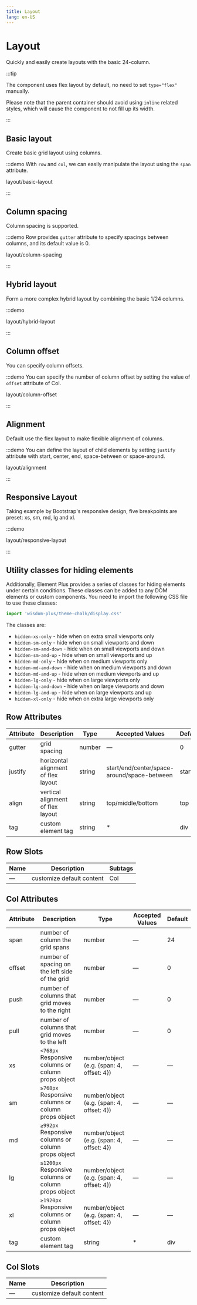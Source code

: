 ```yaml
---
title: Layout
lang: en-US
---
```


# Layout

Quickly and easily create layouts with the basic 24-column.

:::tip

The component uses flex layout by default, no need to set `type="flex"` manually.

Please note that the parent container should avoid using `inline` related styles,
which will cause the component to not fill up its width.

:::

## Basic layout

Create basic grid layout using columns.

:::demo With `row` and `col`, we can easily manipulate the layout using the `span` attribute.

layout/basic-layout

:::

## Column spacing

Column spacing is supported.

:::demo Row provides `gutter` attribute to specify spacings between columns, and its default value is 0.

layout/column-spacing

:::

## Hybrid layout

Form a more complex hybrid layout by combining the basic 1/24 columns.

:::demo

layout/hybrid-layout

:::

## Column offset

You can specify column offsets.

:::demo You can specify the number of column offset by setting the value of `offset` attribute of Col.

layout/column-offset

:::

## Alignment

Default use the flex layout to make flexible alignment of columns.

:::demo You can define the layout of child elements by setting `justify` attribute with start, center, end, space-between or space-around.

layout/alignment

:::

## Responsive Layout

Taking example by Bootstrap's responsive design, five breakpoints are preset:
xs, sm, md, lg and xl.

:::demo

layout/responsive-layout

:::

## Utility classes for hiding elements

Additionally, Element Plus provides a series of classes for hiding elements under
certain conditions. These classes can be added to any DOM elements or custom components.
You need to import the following CSS file to use these classes:

```js
import 'wisdom-plus/theme-chalk/display.css'
```

The classes are:

- `hidden-xs-only` - hide when on extra small viewports only
- `hidden-sm-only` - hide when on small viewports and down
- `hidden-sm-and-down` - hide when on small viewports and down
- `hidden-sm-and-up` - hide when on small viewports and up
- `hidden-md-only` - hide when on medium viewports only
- `hidden-md-and-down` - hide when on medium viewports and down
- `hidden-md-and-up` - hide when on medium viewports and up
- `hidden-lg-only` - hide when on large viewports only
- `hidden-lg-and-down` - hide when on large viewports and down
- `hidden-lg-and-up` - hide when on large viewports and up
- `hidden-xl-only` - hide when on extra large viewports only

## Row Attributes

| Attribute | Description                         | Type   | Accepted Values                             | Default |
| --------- | ----------------------------------- | ------ | ------------------------------------------- | ------- |
| gutter    | grid spacing                        | number | —                                           | 0       |
| justify   | horizontal alignment of flex layout | string | start/end/center/space-around/space-between | start   |
| align     | vertical alignment of flex layout   | string | top/middle/bottom                           | top     |
| tag       | custom element tag                  | string | \*                                          | div     |

## Row Slots

| Name | Description               | Subtags |
| ---- | ------------------------- | ------- |
| —    | customize default content | Col     |

## Col Attributes

| Attribute | Description                                         | Type                                      | Accepted Values | Default |
| --------- | --------------------------------------------------- | ----------------------------------------- | --------------- | ------- |
| span      | number of column the grid spans                     | number                                    | —               | 24      |
| offset    | number of spacing on the left side of the grid      | number                                    | —               | 0       |
| push      | number of columns that grid moves to the right      | number                                    | —               | 0       |
| pull      | number of columns that grid moves to the left       | number                                    | —               | 0       |
| xs        | `<768px` Responsive columns or column props object  | number/object (e.g. {span: 4, offset: 4}) | —               | —       |
| sm        | `≥768px` Responsive columns or column props object  | number/object (e.g. {span: 4, offset: 4}) | —               | —       |
| md        | `≥992px` Responsive columns or column props object  | number/object (e.g. {span: 4, offset: 4}) | —               | —       |
| lg        | `≥1200px` Responsive columns or column props object | number/object (e.g. {span: 4, offset: 4}) | —               | —       |
| xl        | `≥1920px` Responsive columns or column props object | number/object (e.g. {span: 4, offset: 4}) | —               | —       |
| tag       | custom element tag                                  | string                                    | \*              | div     |

## Col Slots

| Name | Description               |
| ---- | ------------------------- |
| —    | customize default content |
